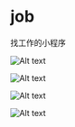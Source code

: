 # job
找工作的小程序


![Alt text](https://github.com/Alexisme1995/SupermarketManagerSystem/raw/master/image/1.png)

![Alt text](https://github.com/Alexisme1995/SupermarketManagerSystem/raw/master/image/2.png)

![Alt text](https://github.com/Alexisme1995/SupermarketManagerSystem/raw/master/image/3.png)

![Alt text](https://github.com/Alexisme1995/SupermarketManagerSystem/raw/master/image/4.png)

